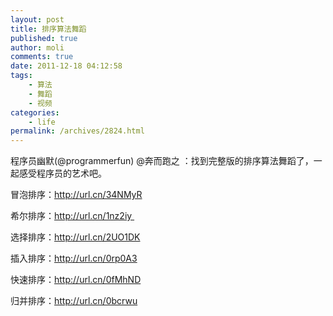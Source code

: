 ```yaml
---
layout: post
title: 排序算法舞蹈
published: true
author: moli
comments: true
date: 2011-12-18 04:12:58
tags:
    - 算法
    - 舞蹈
    - 视频
categories:
    - life
permalink: /archives/2824.html
---
```

程序员幽默(@programmerfun) @奔而跑之 ：找到完整版的排序算法舞蹈了，一起感受程序员的艺术吧。

冒泡排序：http://url.cn/34NMyR 

希尔排序：http://url.cn/1nz2iy 

选择排序：http://url.cn/2UO1DK

插入排序：http://url.cn/0rp0A3

快速排序：http://url.cn/0fMhND

归并排序：http://url.cn/0bcrwu